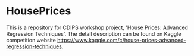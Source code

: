 # HousePrices
This is a repository for CDIPS workshop project, 'House Prices: Advanced Regression Techniques'. The detail description can be found on Kaggle competition website https://www.kaggle.com/c/house-prices-advanced-regression-techniques.
